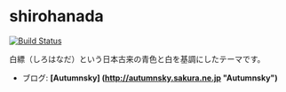 # shirohanada

[![Build Status](https://travis-ci.org/akiya64/shirohanada.svg?branch=master?style=flat-square)](https://travis-ci.org/akiya64/shirohanada)

白縹（しろはなだ）という日本古来の青色と白を基調にしたテーマです。

- ブログ: **[Autumnsky] (http://autumnsky.sakura.ne.jp "Autumnsky")**
